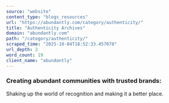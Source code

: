 ```yaml
---
source: "website"
content_type: "blogs_resources"
url: "https://abundantly.com/category/authenticity/"
title: "Authenticity Archives"
domain: "abundantly.com"
path: "/category/authenticity/"
scraped_time: "2025-10-04T18:52:33.457070"
url_depth: 2
word_count: 19
client_name: "abundantly"
---
```


### Creating abundant communities with trusted brands:

Shaking up the world of recognition and making it a better place.